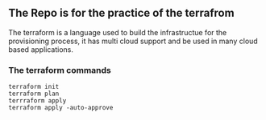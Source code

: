 ## The Repo is for the practice of the terrafrom 

The terraform is a language used to build the infrastructue for the provisioning process, it has multi cloud support and be used in many cloud based applications. 

### The terraform commands
```
terraform init
terraform plan
terrraform apply
terraform apply -auto-approve

```